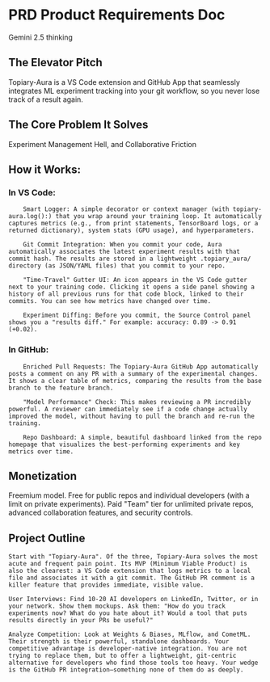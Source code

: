 # PRD Product Requirements Doc

Gemini 2.5 thinking

## The Elevator Pitch

Topiary-Aura is a VS Code extension and GitHub App that seamlessly integrates ML experiment tracking into your git workflow, so you never lose track of a result again.

## The Core Problem It Solves

Experiment Management Hell, and Collaborative Friction

## How it Works:

### In VS Code:

        Smart Logger: A simple decorator or context manager (with topiary-aura.log():) that you wrap around your training loop. It automatically captures metrics (e.g., from print statements, TensorBoard logs, or a returned dictionary), system stats (GPU usage), and hyperparameters.

        Git Commit Integration: When you commit your code, Aura automatically associates the latest experiment results with that commit hash. The results are stored in a lightweight .topiary_aura/ directory (as JSON/YAML files) that you commit to your repo.

        "Time-Travel" Gutter UI: An icon appears in the VS Code gutter next to your training code. Clicking it opens a side panel showing a history of all previous runs for that code block, linked to their commits. You can see how metrics have changed over time.

        Experiment Diffing: Before you commit, the Source Control panel shows you a "results diff." For example: accuracy: 0.89 -> 0.91 (+0.02).

### In GitHub:

        Enriched Pull Requests: The Topiary-Aura GitHub App automatically posts a comment on any PR with a summary of the experimental changes. It shows a clear table of metrics, comparing the results from the base branch to the feature branch.

        "Model Performance" Check: This makes reviewing a PR incredibly powerful. A reviewer can immediately see if a code change actually improved the model, without having to pull the branch and re-run the training.

        Repo Dashboard: A simple, beautiful dashboard linked from the repo homepage that visualizes the best-performing experiments and key metrics over time.

## Monetization

Freemium model. Free for public repos and individual developers (with a limit on private experiments). Paid "Team" tier for unlimited private repos, advanced collaboration features, and security controls.

## Project Outline

    Start with "Topiary-Aura". Of the three, Topiary-Aura solves the most acute and frequent pain point. Its MVP (Minimum Viable Product) is also the clearest: a VS Code extension that logs metrics to a local file and associates it with a git commit. The GitHub PR comment is a killer feature that provides immediate, visible value.

    User Interviews: Find 10-20 AI developers on LinkedIn, Twitter, or in your network. Show them mockups. Ask them: "How do you track experiments now? What do you hate about it? Would a tool that puts results directly in your PRs be useful?"

    Analyze Competition: Look at Weights & Biases, MLflow, and CometML. Their strength is their powerful, standalone dashboards. Your competitive advantage is developer-native integration. You are not trying to replace them, but to offer a lightweight, git-centric alternative for developers who find those tools too heavy. Your wedge is the GitHub PR integration—something none of them do as deeply.


